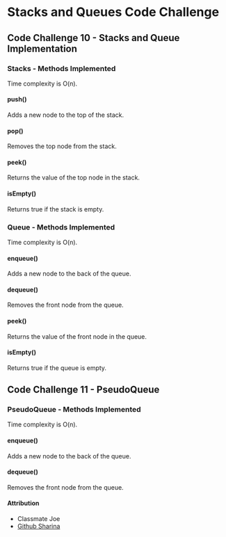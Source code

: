 # Stacks and Queues Code Challenge

## Code Challenge 10 - Stacks and Queue Implementation

### Stacks - Methods Implemented

Time complexity is O(n).

#### push()

Adds a new node to the top of the stack.

#### pop()

Removes the top node from the stack.

#### peek()

Returns the value of the top node in the stack.

#### isEmpty()

Returns true if the stack is empty.

### Queue - Methods Implemented

Time complexity is O(n).

#### enqueue()

Adds a new node to the back of the queue.

#### dequeue()

Removes the front node from the queue.

#### peek()

Returns the value of the front node in the queue.

#### isEmpty()

Returns true if the queue is empty.

## Code Challenge 11 - PseudoQueue

### PseudoQueue - Methods Implemented

Time complexity is O(n).

#### enqueue()

Adds a new node to the back of the queue.

#### dequeue()

Removes the front node from the queue.
#### Attribution

- Classmate Joe
- [Github Sharina](https://github.com/SharinaS)
